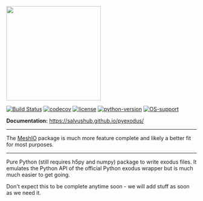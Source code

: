 <img src="http://salvushub.github.io/pyexodus/_static/logo.svg" width="250">

[![Build Status](https://travis-ci.org/SalvusHub/pyexodus.svg?branch=master)](https://travis-ci.org/SalvusHub/pyexodus) [![codecov](https://codecov.io/gh/SalvusHub/pyexodus/branch/master/graph/badge.svg)](https://codecov.io/gh/SalvusHub/pyexodus) [![license](https://img.shields.io/badge/license-MIT-F57F17.svg)](https://opensource.org/licenses/MIT) [![python-version](https://img.shields.io/badge/python-3.6,3.7,3.8-blue.svg)](http://python.org)
[![OS-support](https://img.shields.io/badge/OS-linux,win,osx-850A8B.svg)](https://github.com/SalvusHub/pyexodus)

**Documentation:** https://salvushub.github.io/pyexodus/

---

The [MeshIO](https://github.com/nschloe/meshio) package is much more feature complete and likely a better fit for most purposes.

---

Pure Python (still requires h5py and numpy) package to write exodus files. It
emulates the Python API of the official Python exodus wrapper but is much much
easier to get going.

Don't expect this to be complete anytime soon - we will add stuff as soon as we
need it.
